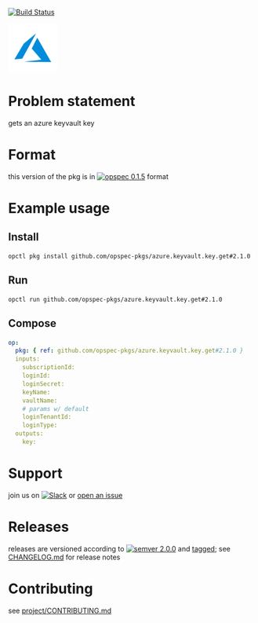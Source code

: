 [![Build Status](https://travis-ci.org/opspec-pkgs/azure.keyvault.key.get.svg?branch=master)](https://travis-ci.org/opspec-pkgs/azure.keyvault.key.get)

<img src="icon.svg" alt="icon" height="100px">

# Problem statement

gets an azure keyvault key

# Format

this version of the pkg is in [![opspec 0.1.5](https://img.shields.io/badge/opspec-0.1.5-brightgreen.svg?colorA=6b6b6b&colorB=fc16be)](https://opspec.io/0.1.5/packages.html) format

# Example usage

## Install

```shell
opctl pkg install github.com/opspec-pkgs/azure.keyvault.key.get#2.1.0
```

## Run

```
opctl run github.com/opspec-pkgs/azure.keyvault.key.get#2.1.0
```

## Compose

```yaml
op:
  pkg: { ref: github.com/opspec-pkgs/azure.keyvault.key.get#2.1.0 }
  inputs:
    subscriptionId:
    loginId:
    loginSecret:
    keyName:
    vaultName:
    # params w/ default
    loginTenantId:
    loginType:
  outputs:
    key:
```

# Support

join us on
[![Slack](https://opspec-slackin.herokuapp.com/badge.svg)](https://opspec-slackin.herokuapp.com/)
or
[open an issue](https://github.com/opspec-pkgs/azure.keyvault.key.get/issues)

# Releases

releases are versioned according to
[![semver 2.0.0](https://img.shields.io/badge/semver-2.0.0-brightgreen.svg)](http://semver.org/spec/v2.0.0.html)
and [tagged](https://git-scm.com/book/en/v2/Git-Basics-Tagging); see
[CHANGELOG.md](CHANGELOG.md) for release notes

# Contributing

see
[project/CONTRIBUTING.md](https://github.com/opspec-pkgs/project/blob/master/CONTRIBUTING.md)
